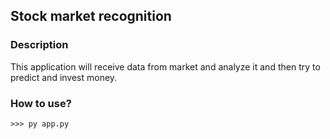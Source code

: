 ## Stock market recognition
### Description
This application will receive data from market and analyze it and then try 
to predict and invest money.

### How to use?
    >>> py app.py
